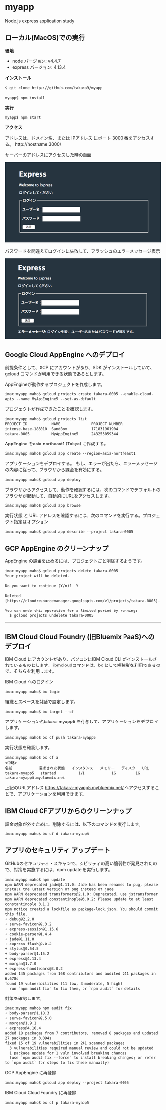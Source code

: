 # myapp
Node.js express application study


## ローカル(MacOS)での実行

**環境**

- node バージョン: v4.4.7
- express バージョン: 4.13.4



**インストール**

~~~
$ git clone https://github.com/takara9/myapp

myapp$ npm install
~~~


**実行**

~~~
myapp$ npm start
~~~


**アクセス**

アドレスは、ドメイン名、または IPアドレス にポート 3000 番をアクセスする。
http://hostname:3000/

サーバーのアドレスにアクセスした時の画面

![ログイン画面](docs/login.png "ログイン画面")


パスワードを間違えてログインに失敗して、フラッシュのエラーメッセージ表示

![ログイン失敗時の画面](docs/flash_message.png "ログイン失敗画面")





## Google Cloud AppEngine へのデプロイ

前提条件として、GCP にアカウントがあり、SDK がインストールしていて、gcloud コマンドが利用できる状態であるとします。

AppEngineが動作するプロジェクトを作成します。

~~~
imac:myapp maho$ gcloud projects create takara-0005 --enable-cloud-apis --name MyAppEngine5 --set-as-default
~~~

プロジェクトが作成できたことを確認します。

~~~
imac:myapp maho$ gcloud projects list
PROJECT_ID           NAME              PROJECT_NUMBER
intense-base-183010  SandBox           171831961904
takara-0005          MyAppEngine5      243253059344
~~~


AppEngine をasia-northeast1 (Tokyo) に作成する。

~~~
imac:myapp maho$ gcloud app create --region=asia-northeast1
~~~


アプリケーションをデプロイする。
もし、エラーが出たら、エラーメッセージの内容に従って、ブラウザから課金を有効にする。

~~~
imac:myapp maho$ gcloud app deploy 
~~~


ブラウザからアクセスして、動作を確認するには、次のコマンドでデフォルトのブラウザが起動して、自動的にURLをアクセスします。

~~~
imac:myapp maho$ gcloud app browse
~~~

実行状態 と URL アドレスを確認するには、次のコマンドを実行する。プロジェクト指定はオプション

~~~
imac:myapp maho$ gcloud app describe --project takara-0005
~~~



## GCP AppEngine のクリーンナップ

AppEngine の課金を止めるには、プロジェクトごと削除するようです。

~~~
imac:myapp maho$ gcloud projects delete takara-0005
Your project will be deleted.

Do you want to continue (Y/n)?  Y

Deleted [https://cloudresourcemanager.googleapis.com/v1/projects/takara-0005].

You can undo this operation for a limited period by running:
  $ gcloud projects undelete takara-0005
~~~

---

## IBM Cloud Cloud Foundry (旧Bluemix PaaS)へのデプロイ

IBM Cloud にアカウントがあり、パソコンにIBM Cloud CLI がインストールされているものとします。
ibmcloudコマンドは、bx として短縮形を利用できるので、そちらを利用します。

IBM Cloud へのログイン

~~~
imac:myapp maho$ bx login
~~~

組織とスペースを対話で設定します。

~~~
imac:myapp maho$ bx target --cf
~~~

アプリケーション名takara-myapp5 を付与して、アプリケーションをデプロイします。

~~~
imac:myapp maho$ bx cf push takara-myapp5
~~~

実行状態を確認します。

~~~
imac:myapp maho$ bx cf a
<中略>
名前            要求された状態   インスタンス   メモリー   ディスク   URL
takara-myapp5   started          1/1            1G         1G         takara-myapp5.mybluemix.net
~~~

上記のURLアドレス https://takara-myapp5.mybluemix.net/ へアクセスすることで、アプリケーションを利用できます。



## IBM Cloud CFアプリからのクリーンナップ

課金対象が外すために、削除するには、以下のコマンドを実行します。

~~~
imac:myapp maho$ bx cf d takara-myapp5
~~~


## アプリのセキュリティ アップデート

GitHubのセキュリティ・スキャンで、シビリティの高い脆弱性が発見されたので、対策を実施するには、npm update を実行します。

~~~
imac:myapp maho$ npm update
npm WARN deprecated jade@1.11.0: Jade has been renamed to pug, please install the latest version of pug instead of jade
npm WARN deprecated transformers@2.1.0: Deprecated, use jstransformer
npm WARN deprecated constantinople@3.0.2: Please update to at least constantinople 3.1.1
npm notice created a lockfile as package-lock.json. You should commit this file.
+ debug@2.2.0
+ serve-favicon@2.3.2
+ express-session@1.15.6
+ cookie-parser@1.4.4
+ jade@1.11.0
+ express-flash@0.0.2
+ stylus@0.54.5
+ body-parser@1.15.2
+ express@4.13.4
+ morgan@1.7.0
+ express-handlebars@3.0.2
added 145 packages from 168 contributors and audited 241 packages in 6.678s
found 19 vulnerabilities (11 low, 3 moderate, 5 high)
  run `npm audit fix` to fix them, or `npm audit` for details
~~~

対策を確認します。

~~~
imac:myapp maho$ npm audit fix
+ body-parser@1.18.3
+ serve-favicon@2.5.0
+ morgan@1.9.1
+ express@4.16.4
added 18 packages from 7 contributors, removed 8 packages and updated 27 packages in 3.094s
fixed 15 of 19 vulnerabilities in 241 scanned packages
  3 vulnerabilities required manual review and could not be updated
  1 package update for 1 vuln involved breaking changes
  (use `npm audit fix --force` to install breaking changes; or refer to `npm audit` for steps to fix these manually)
~~~


GCP AppEngine に再登録

~~~
imac:myapp maho$ gcloud app deploy --project takara-0005
~~~

IBM Cloud Cloud Foundry に再登録

~~~
imac:myapp maho$ bx cf p takara-myapp5
~~~



